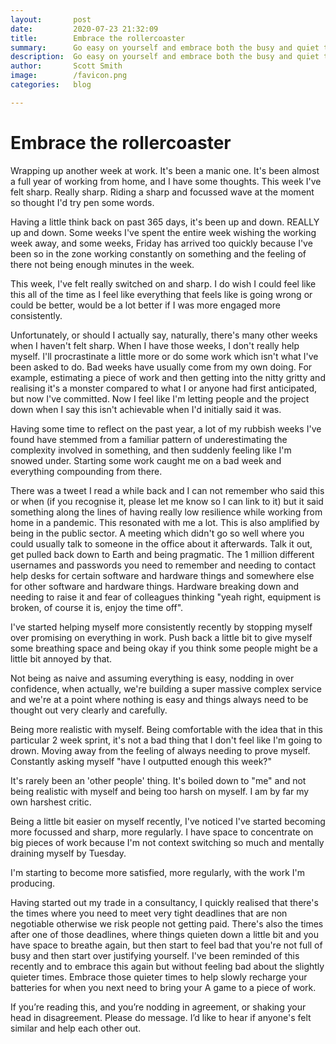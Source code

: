 ```yaml
---
layout:       post
date:         2020-07-23 21:32:09
title:        Embrace the rollercoaster
summary:      Go easy on yourself and embrace both the busy and quiet times in work.
description:  Go easy on yourself and embrace both the busy and quiet times in work.
author:       Scott Smith
image:        /favicon.png
categories:   blog

---
```

<h1>Embrace the rollercoaster</h1>


<p class="lead">Wrapping up another week at work. It's been a manic one. It's been almost a full year of working from home, and I have some thoughts. This week I've felt sharp. Really sharp. Riding a sharp and focussed wave at the moment so thought I'd try pen some words.</p>

<p>Having a little think back on past 365 days, it's been up and down. REALLY up and down. Some weeks I've spent the entire week wishing the working week away, and some weeks, Friday has arrived too quickly because I've been so in the zone working constantly on something and the feeling of there not being enough minutes in the week.</p>

<p>This week, I've felt really switched on and sharp. I do wish I could feel like this all of the time as I feel like everything that feels like is going wrong or could be better, would be a lot better if I was more engaged more consistently.</p>

<p>Unfortunately, or should I actually say, naturally, there's many other weeks when I haven't felt sharp. When I have those weeks, I don't really help myself. I'll procrastinate a little more or do some work which isn't what I've been asked to do. Bad weeks have usually come from my own doing. For example, estimating a piece of work and then getting into the nitty gritty and realising it's a monster compared to what I or anyone had first anticipated, but now I've committed. Now I feel like I'm letting people and the project down when I say this isn't achievable when I'd initially said it was.</p>

<p>Having some time to reflect on the past year, a lot of my rubbish weeks I've found have stemmed from a familiar pattern of underestimating the complexity involved in something, and then suddenly feeling like I'm snowed under. Starting some work caught me on a bad week and everything compounding from there.</p>

<p>There was a tweet I read a while back and I can not remember who said this or when (if you recognise it, please let me know so I can link to it) but it said something along the lines of having really low resilience while working from home in a pandemic. This resonated with me a lot. This is also amplified by being in the public sector. A meeting which didn't go so well where you could usually talk to someone in the office about it afterwards. Talk it out, get pulled back down to Earth and being pragmatic. The 1 million different usernames and passwords you need to remember and needing to contact help desks for certain software and hardware things and somewhere else for other software and hardware things. Hardware breaking down and needing to raise it and fear of colleagues thinking "yeah right, equipment is broken, of course it is, enjoy the time off".</p>

<p class="feature">I've started helping myself more consistently recently by stopping myself over promising on everything in work. Push back a little bit to give myself some breathing space and being okay if you think some people might be a little bit annoyed by that.</p>

<p>Not being as naive and assuming everything is easy, nodding in over confidence, when actually, we're building a super massive complex service and we're at a point where nothing is easy and things always need to be thought out very clearly and carefully.</p>

<p>Being more realistic with myself. Being comfortable with the idea that in this particular 2 week sprint, it's not a bad thing that I don't feel like I'm going to drown. Moving away from the feeling of always needing to prove myself. Constantly asking myself "have I outputted enough this week?"</p>

<p class="hint">It's rarely been an 'other people' thing. It's boiled down to "me" and not being realistic with myself and being too harsh on myself. I am by far my own harshest critic.</p>

<p>Being a little bit easier on myself recently, I've noticed I've started becoming more focussed and sharp, more regularly. I have space to concentrate on big pieces of work because I'm not context switching so much and mentally draining myself by Tuesday.</p>

<p>I'm starting to become more satisfied, more regularly, with the work I'm producing.</p>

<p>Having started out my trade in a consultancy, I quickly realised that there's the times where you need to meet very tight deadlines that are non negotiable otherwise we risk people not getting paid. There's also the times after one of those deadlines, where things quieten down a little bit and you have space to breathe again, but then start to feel bad that you're not full of busy and then start over justifying yourself. I've been reminded of this recently and to embrace this again but without feeling bad about the slightly quieter times. Embrace those quieter times to help slowly recharge your batteries for when you next need to bring your A game to a piece of work.</p>


<p>If you’re reading this, and you’re nodding in agreement, or shaking your head in disagreement. Please do message. I’d like to hear if anyone's felt similar and help each other out.</p>
